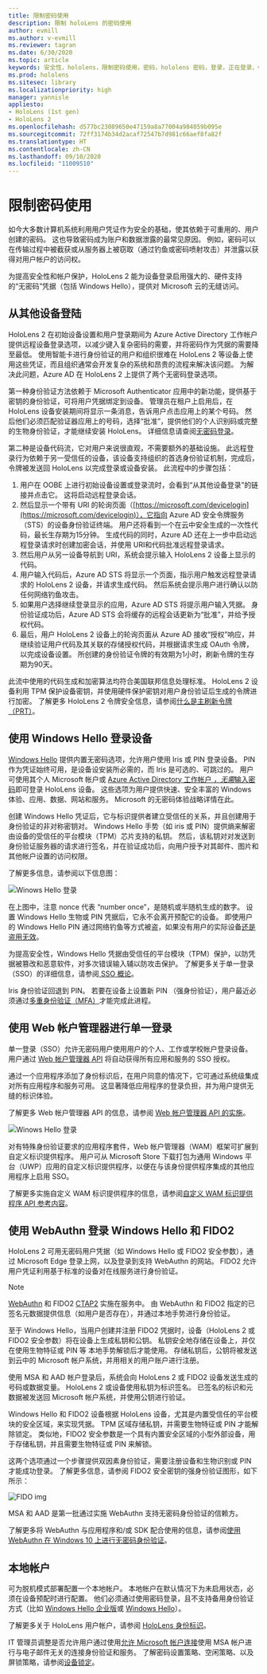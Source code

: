 ```yaml
---
title: 限制密码使用
description: 限制 holoLens 的密码使用
author: evmill
ms.author: v-evmill
ms.reviewer: tagran
ms.date: 6/30/2020
ms.topic: article
keywords: 安全性，hololens，限制密码使用，密码，hololens 密码，登录，正在登录，windows hello，hello，windows 帐户管理器，FIDO2 登录，FIDO 2，WEBAUTHN，本地帐户，hololens 安全
ms.prod: hololens
ms.sitesec: library
ms.localizationpriority: high
manager: yannisle
appliesto:
- HoloLens (1st gen)
- HoloLens 2
ms.openlocfilehash: d577bc23089650e47159a8a77004a984059b095e
ms.sourcegitcommit: 72ff3174b34d2acaf72547b7d981c66aef8fa82f
ms.translationtype: HT
ms.contentlocale: zh-CN
ms.lasthandoff: 09/10/2020
ms.locfileid: "11009510"
---
```

# 限制密码使用

如今大多数计算机系统利用用户凭证作为安全的基础，使其依赖于可重用的、用户创建的密码。 这也导致密码成为账户和数据泄露的最常见原因。 例如，密码可以在传输过程中被截获或从服务器上被窃取（通过钓鱼或密码喷射攻击）并泄露以获得对用户帐户的访问权。

为提高安全性和帐户保护，HoloLens 2 能为设备登录启用强大的、硬件支持的“无密码”凭据（包括 Windows Hello），提供对 Microsoft 云的无缝访问。 

## 从其他设备登陆

HoloLens 2 在初始设备设置和用户登录期间为 Azure Active Directory 工作帐户提供远程设备登录选项，以减少键入复杂密码的需要，并将密码作为凭据的需要降至最低。 使用智能卡进行身份验证的用户和组织很难在 HoloLens 2 等设备上使用这些凭证，而且组织通常会开发复杂的系统和昂贵的流程来解决该问题。 为解决此问题，Azure AD 在 HoloLens 2 上提供了两个无密码登录选项。 

第一种身份验证方法依赖于 Microsoft Authenticator 应用中的新功能，提供基于密钥的身份验证，可将用户凭据绑定到设备。 管理员在租户上启用后，在 HoloLens 设备安装期间将显示一条消息，告诉用户点击应用上的某个号码。 然后他们必须匹配验证器应用上的号码，选择“批准”，提供他们的个人识别码或完整的生物身份验证，才能继续安装 HoloLens。 详细信息请查阅[无密码登录](https://docs.microsoft.com/azure/active-directory/authentication/howto-authentication-passwordless-phone)。

第二种是设备代码流，它对用户来说很直观，不需要额外的基础设施。  此远程登录行为依赖于另一受信任的设备，该设备支持组织的首选身份验证机制，完成后，令牌被发送回 HoloLens 以完成登录或设备安装。 此流程中的步骤包括：

  1.    用户在 OOBE 上进行初始设备设置或登录流时，会看到“从其他设备登录”的链接并点击它。 这将启动远程登录会话。
  2.    然后显示一个带有 URI 的轮询页面（[https://microsoft.com/devicelogin](https://microsoft.com/devicelogin)），它指向 Azure AD 安全令牌服务（STS）的设备身份验证终端。 用户还将看到一个在云中安全生成的一次性代码，最长生存期为15分钟。 生成代码的同时，Azure AD 还在上一步中启动远程登录请求时创建加密会话，并使用 URI和代码批准远程登录请求。 
  3.    然后用户从另一设备导航到 URI，系统会提示输入 HoloLens 2 设备上显示的代码。 
  4.    用户输入代码后，Azure AD STS 将显示一个页面，指示用户触发远程登录请求的 HoloLens 2 设备，并请求生成代码。 然后系统会提示用户进行确认以防任何网络钓鱼攻击。 
  5.    如果用户选择继续登录显示的应用，Azure AD STS 将提示用户输入凭据。 身份验证成功后，Azure AD STS 会将缓存的远程会话更新为“批准”，并给予授权代码。
  6.    最后，用户 HoloLens 2 设备上的轮询页面从 Azure AD 接收“授权”响应，并继续验证用户代码及其关联的存储授权代码，并根据请求生成 OAuth 令牌，以完成设备设置。 所创建的身份验证令牌的有效期为1小时，刷新令牌的生存期为90天。 

此流中使用的代码生成和加密算法均符合美国联邦信息处理标准。 HoloLens 2 设备利用 TPM 保护设备密钥，并使用硬件保护密钥对用户身份验证后生成的令牌进行加密。 了解更多 HoloLens 2 令牌安全信息，请参阅[什么是主刷新令牌（PRT）](https://docs.microsoft.com/azure/active-directory/devices/concept-primary-refresh-token)。

## 使用 Windows Hello 登录设备

[Windows Hello](https://docs.microsoft.com/windows/security/identity-protection/hello-for-business/hello-identity-verification) 提供内置无密码选项，允许用户使用 Iris 或 PIN 登录设备。 PIN 作为凭证始终可用，是设备设安装所必需的，而 Iris 是可选的、可跳过的。 用户可使用其个人 Microsoft 帐户或 [Azure Active Directory 工作帐户 *，无需*输入密码](https://docs.microsoft.com/azure/active-directory/authentication/concept-authentication-passwordless)即可登录 HoloLens 设备。 这些选项为用户提供快速、安全丰富的 Windows 体验、应用、数据、网站和服务。 Microsoft 的无密码体验战略详情在此。

创建 Windows Hello 凭证后，它与标识提供者建立受信任的关系，并且创建用于身份验证的非对称密钥对。 Windows Hello 手势（如 iris 或 PIN）提供熵来解密由设备的受信任的平台模块（TPM）芯片支持的私钥。 然后，该私钥对对发送到身份验证服务器的请求进行签名，并在验证成功后，向用户授予对其邮件、图片和其他帐户设置的访问权限。 

了解更多信息，请参阅以下信息图：

  ![Winows Hello 登录](images/security-hello-sign-in.png)
  
在上图中，注意 nonce 代表 “number once”，是随机或半随机生成的数字。 设置 Windows Hello 生物或 PIN 凭据后，它永不会离开预配它的设备。 即使用户的 Windows Hello PIN 通过网络钓鱼等方式被盗，如果没有用户的实际设备[还是盗用无效](https://docs.microsoft.com/windows/security/identity-protection/hello-for-business/hello-why-pin-is-better-than-password)。 

为提高安全性，Windows Hello 凭据由受信任的平台模块（TPM）保护，以防凭据被篡改和恶意软件，对多次错误输入辅以防攻击保护。 了解更多关于单一登录 （SSO）的详细信息，请参阅[ SSO 概论](https://docs.microsoft.com/azure/active-directory/manage-apps/what-is-single-sign-on)。

Iris 身份验证回退到 PIN。 若要在设备上设置新 PIN （强身份验证），用户最近必须通过[多重身份验证（MFA）](https://docs.microsoft.com/azure/active-directory/authentication/concept-mfa-howitworks)才能完成此进程。

## 使用 Web 帐户管理器进行单一登录 

单一登录（SSO）允许无密码用户使用用户的个人、工作或学校帐户登录设备。 用户通过 [Web 帐户管理器 API](https://docs.microsoft.com/uwp/api/Windows.Security.Authentication.Web.Provider?view=winrt-19041) 将自动获得所有应用和服务的 SSO 授权。

通过一个应用程序添加了身份标识后，在用户同意的情况下，它可通过系统级集成对所有应用程序和服务可用。 这显著降低应用程序的登录负担，并为用户提供无缝的标识体验。

了解更多 Web 帐户管理器 API 的信息，请参阅 [Web 帐户管理器 API 的实施](https://docs.microsoft.com/windows/uwp/security/web-account-manager)。

  ![Winows Hello 登录](images/security-api-img.png)
  
对有特殊身份验证要求的应用程序套件，Web 帐户管理器（WAM）框架可扩展到自定义标识提供程序。 用户可从 Microsoft Store 下载打包为通用 Windows 平台（UWP）应用的自定义标识提供程序，以便在与该身份提供程序集成的其他应用程序上启用 SSO。 

了解更多实施自定义 WAM 标识提供程序的信息，请参阅[自定义 WAM 标识提供程序 API 参考内容](https://docs.microsoft.com/uwp/api/Windows.Security.Authentication.Web.Provider?view=winrt-19041)。

## 使用 WebAuthn 登录 Windows Hello 和 FIDO2

HoloLens 2 可用无密码用户凭据（如 Windows Hello 或 FIDO2 安全参数），通过 Microsoft Edge 登录上网，以及登录到支持 WebAuthn 的网站。 FIDO2 允许用户凭证利用基于标准的设备对在线服务进行身份验证。

> [!Note] 
> [WebAuthn](https://www.w3.org/TR/webauthn/) 和 FIDO2 [CTAP2](https://fidoalliance.org/specs/fido-v2.0-ps-20190130/fido-client-to-authenticator-protocol-v2.0-ps-20190130.html) 实施在服务中。 由 WebAuthn 和 FIDO2 指定的已签名元数据提供信息（如用户是否存在），并通过本地手势进行身份验证。

至于 Windows Hello，当用户创建并注册 FIDO2 凭据时，设备（HoloLens 2 或 FIDO2 安全参数）将在设备上生成私钥和公钥。 私钥安全地存储在设备上，并仅在使用生物特征或 PIN 等 本地手势解锁后才能使用。 存储私钥后，公钥将被发送到云中的 Microsoft 帐户系统，并用相关的用户账户进行注册。

使用 MSA 和 AAD 帐户登录后，系统会向 HoloLens 2 或 FIDO2 设备发送生成的号码或数据变量。 HoloLens 2 或设备使用私钥为标识签名。 已签名的标识和元数据被发送回 Microsoft 帐户系统，并使用公钥进行验证。

Windows Hello 和 FIDO2 设备根据 HoloLens 设备，尤其是内置受信任的平台模块的安全区域，来实现凭据。 TPM 区域存储私钥，并需要生物特征或 PIN 才能解除锁定。 类似地，FIDO2 安全参数是一个具有内置安全区域的小型外部设备，用于存储私钥，并且需要生物特征或 PIN 来解锁。

这两个选项通过一个步骤提供双因素身份验证，需要注册设备和生物识别或 PIN 才能成功登录。 了解更多信息，请参阅 FIDO2 安全密钥的强身份验证图形，如下所示：

  ![FIDO img](images/security-fido2-whfb.png)

MSA 和 AAD 是第一批通过实施 WebAuthn 支持无密码身份验证的信赖方。 

了解更多将 WebAuthn 与应用程序和/或 SDK 配合使用的信息，请参阅[使用 WebAuthn 在 Windows 10 上进行无密码身份验证](https://docs.microsoft.com/windows/security/identity-protection/hello-for-business/webauthnapis)。

## 本地帐户

可为脱机模式部署配置一个本地帐户。 本地帐户在默认情况下为未启用状态，必须在设备预配时进行配置。 他们必须通过使用密码登录，且不支持备用身份验证方式（比如 [Windows Hello 企业版](https://docs.microsoft.com/windows/security/identity-protection/hello-for-business/hello-overview)或 [Windows Hello](https://docs.microsoft.com/windows-hardware/design/device-experiences/windows-hello)）。 

了解更多关于 HoloLens 用户帐户，请参阅 [HoloLens 身份标识](https://docs.microsoft.com/hololens/hololens-identity)。 

IT 管理员调整是否允许用户通过使用[允许 Microsoft 帐户连接](https://docs.microsoft.com/windows/client-management/mdm/policy-csp-accounts#accounts-allowmicrosoftaccountconnection)使用 MSA 帐户进行与电子邮件无关的连接身份验证和服务。 了解密码设置策略、空闲策略、以及屏锁策略，请参阅[设备锁定](https://docs.microsoft.com/windows/client-management/mdm/policy-csp-devicelock)。 
